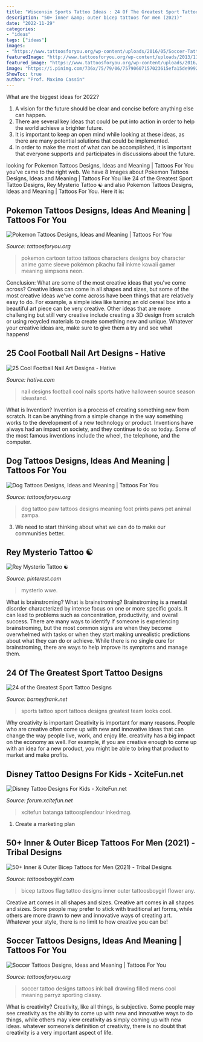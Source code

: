 ```yaml
---
title: "Wisconsin Sports Tattoo Ideas : 24 Of The Greatest Sport Tattoo Designs"
description: "50+ inner &amp; outer bicep tattoos for men (2021)"
date: "2022-11-29"
categories:
- "ideas"
tags: ["ideas"]
images:
- "https://www.tattoosforyou.org/wp-content/uploads/2016/05/Soccer-Tattoo-Drawing.jpg"
featuredImage: "http://www.tattoosforyou.org/wp-content/uploads/2013/11/Dog-Paw-Print-Tattoo.jpg"
featured_image: "https://www.tattoosforyou.org/wp-content/uploads/2016/05/Soccer-Tattoo-Drawing.jpg"
image: "https://i.pinimg.com/736x/75/79/06/75790607157023615efa15de9992ced7.jpg"
ShowToc: true
author: "Prof. Maximo Cassin"
---
```



What are the biggest ideas for 2022?
1. A vision for the future should be clear and concise before anything else can happen. 
2. There are several key ideas that could be put into action in order to help the world achieve a brighter future. 
3. It is important to keep an open mind while looking at these ideas, as there are many potential solutions that could be implemented. 
4. In order to make the most of what can be accomplished, it is important that everyone supports and participates in discussions about the future.

	

		
looking for Pokemon Tattoos Designs, Ideas and Meaning | Tattoos For You you've came to the right web. We have 8 Images about Pokemon Tattoos Designs, Ideas and Meaning | Tattoos For You like 24 of the Greatest Sport Tattoo Designs, Rey Mysterio Tattoo ☯ and also Pokemon Tattoos Designs, Ideas and Meaning | Tattoos For You. Here it is:
		
    
## Pokemon Tattoos Designs, Ideas And Meaning | Tattoos For You

<img loading=lazy src="http://www.tattoosforyou.org/wp-content/uploads/2016/05/Pokemon-Tattoo.png" onerror="this.onerror=null;this.src='https://tse3.mm.bing.net/th?id=OIP.5sepoSp6ojHBKI_-w7NJwgHaKA&amp;pid=15.1';" alt="Pokemon Tattoos Designs, Ideas and Meaning | Tattoos For You">

_Source: tattoosforyou.org_

>pokemon cartoon tattoo tattoos characters designs boy character anime game sleeve pokémon pikachu fail inkme kawaii gamer meaning simpsons neon. 

	

Conclusion: What are some of the most creative ideas that you've come across?
Creative ideas can come in all shapes and sizes, but some of the most creative ideas we've come across have been things that are relatively easy to do. For example, a simple idea like turning an old cereal box into a beautiful art piece can be very creative. Other ideas that are more challenging but still very creative include creating a 3D design from scratch or using recycled materials to create something new and unique. Whatever your creative ideas are, make sure to give them a try and see what happens!

    
## 25 Cool Football Nail Art Designs - Hative

<img loading=lazy src="https://hative.com/wp-content/uploads/2014/11/football-nail-art-designs/2-cool-football-nail-art-designs.jpg" onerror="this.onerror=null;this.src='https://tse1.mm.bing.net/th?id=OIP.ORuXqxA1acfLRj9bQraWLQHaJ4&amp;pid=15.1';" alt="25 Cool Football Nail Art Designs - Hative">

_Source: hative.com_

>nail designs football cool nails sports hative halloween source season ideastand. 

	

What is Invention?
Invention is a process of creating something new from scratch. It can be anything from a simple change in the way something works to the development of a new technology or product. Inventions have always had an impact on society, and they continue to do so today. Some of the most famous inventions include the wheel, the telephone, and the computer.

    
## Dog Tattoos Designs, Ideas And Meaning | Tattoos For You

<img loading=lazy src="http://www.tattoosforyou.org/wp-content/uploads/2013/11/Dog-Paw-Print-Tattoo.jpg" onerror="this.onerror=null;this.src='https://tse4.mm.bing.net/th?id=OIP.2610c2wVfGnNT8ysWhuCogHaJ4&amp;pid=15.1';" alt="Dog Tattoos Designs, Ideas and Meaning | Tattoos For You">

_Source: tattoosforyou.org_

>dog tattoo paw tattoos designs meaning foot prints paws pet animal zampa. 

	

3. We need to start thinking about what we can do to make our communities better.

    
## Rey Mysterio Tattoo ☯

<img loading=lazy src="https://i.pinimg.com/736x/75/79/06/75790607157023615efa15de9992ced7.jpg" onerror="this.onerror=null;this.src='https://tse3.mm.bing.net/th?id=OIP.rjpePbrXJFFnG65jh-NofwHaHY&amp;pid=15.1';" alt="Rey Mysterio Tattoo ☯">

_Source: pinterest.com_

>mysterio wwe. 

	

What is brainstroming?
What is brainstroming? Brainstroming is a mental disorder characterized by intense focus on one or more specific goals. It can lead to problems such as concentration, productivity, and overall success. There are many ways to identify if someone is experiencing brainstroming, but the most common signs are when they become overwhelmed with tasks or when they start making unrealistic predictions about what they can do or achieve. While there is no single cure for brainstroming, there are ways to help improve its symptoms and manage them.

    
## 24 Of The Greatest Sport Tattoo Designs

<img loading=lazy src="http://www.barneyfrank.net/wp-content/uploads/2014/01/sports-tattoos.jpg" onerror="this.onerror=null;this.src='https://tse3.mm.bing.net/th?id=OIP.-vyfgbqEECQ95uXlB7JYZQHaK2&amp;pid=15.1';" alt="24 of the Greatest Sport Tattoo Designs">

_Source: barneyfrank.net_

>sports tattoo sport tattoos designs greatest team looks cool. 

	

Why creativity is important
Creativity is important for many reasons. People who are creative often come up with new and innovative ideas that can change the way people live, work, and enjoy life. creativity has a big impact on the economy as well. For example, if you are creative enough to come up with an idea for a new product, you might be able to bring that product to market and make profits.

    
## Disney Tattoo Designs For Kids - XciteFun.net

<img loading=lazy src="https://img.xcitefun.net/users/2015/01/369226,xcitefun-disney-tattoo-1.jpg" onerror="this.onerror=null;this.src='https://tse2.mm.bing.net/th?id=OIP.avWZgXU_XWB3TDpYtd25TgHaLH&amp;pid=15.1';" alt="Disney Tattoo Designs For Kids - XciteFun.net">

_Source: forum.xcitefun.net_

>xcitefun batanga tattoosplendour inkedmag. 

	

1. Create a marketing plan 

    
## 50+ Inner &amp; Outer Bicep Tattoos For Men (2021) - Tribal Designs

<img loading=lazy src="https://cdn.tattoosboygirl.com/wp-content/uploads/2019/02/flag-bicep-tattoos.jpg" onerror="this.onerror=null;this.src='https://tse1.mm.bing.net/th?id=OIP.a5Qu7TN66lImnhegiQEyvQHaHb&amp;pid=15.1';" alt="50+ Inner &amp; Outer Bicep Tattoos for Men (2021) - Tribal Designs">

_Source: tattoosboygirl.com_

>bicep tattoos flag tattoo designs inner outer tattoosboygirl flower any. 

	

Creative art comes in all shapes and sizes.
Creative art comes in all shapes and sizes. Some people may prefer to stick with traditional art forms, while others are more drawn to new and innovative ways of creating art. Whatever your style, there is no limit to how creative you can be!

    
## Soccer Tattoos Designs, Ideas And Meaning | Tattoos For You

<img loading=lazy src="https://www.tattoosforyou.org/wp-content/uploads/2016/05/Soccer-Tattoo-Drawing.jpg" onerror="this.onerror=null;this.src='https://tse3.mm.bing.net/th?id=OIP.k9vA-vYu0OWe7bh9x4lAagHaHa&amp;pid=15.1';" alt="Soccer Tattoos Designs, Ideas and Meaning | Tattoos For You">

_Source: tattoosforyou.org_

>soccer tattoo designs tattoos ink ball drawing filled mens cool meaning parryz sporting classy. 

	

What is creativity?
Creativity, like all things, is subjective. Some people may see creativity as the ability to come up with new and innovative ways to do things, while others may view creativity as simply coming up with new ideas. whatever someone’s definition of creativity, there is no doubt that creativity is a very important aspect of life.

